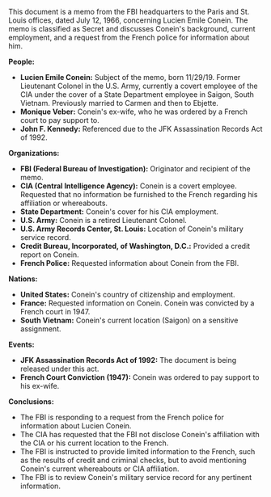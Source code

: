This document is a memo from the FBI headquarters to the Paris and St. Louis offices, dated July 12, 1966, concerning Lucien Emile Conein. The memo is classified as Secret and discusses Conein's background, current employment, and a request from the French police for information about him.

**People:**

*   **Lucien Emile Conein:** Subject of the memo, born 11/29/19. Former Lieutenant Colonel in the U.S. Army, currently a covert employee of the CIA under the cover of a State Department employee in Saigon, South Vietnam. Previously married to Carmen and then to Ebjette.
*   **Monique Veber:** Conein's ex-wife, who he was ordered by a French court to pay support to.
*   **John F. Kennedy:** Referenced due to the JFK Assassination Records Act of 1992.

**Organizations:**

*   **FBI (Federal Bureau of Investigation):** Originator and recipient of the memo.
*   **CIA (Central Intelligence Agency):** Conein is a covert employee. Requested that no information be furnished to the French regarding his affiliation or whereabouts.
*   **State Department:** Conein's cover for his CIA employment.
*   **U.S. Army:** Conein is a retired Lieutenant Colonel.
*   **U.S. Army Records Center, St. Louis:** Location of Conein's military service record.
*   **Credit Bureau, Incorporated, of Washington, D.C.:** Provided a credit report on Conein.
*   **French Police:** Requested information about Conein from the FBI.

**Nations:**

*   **United States:** Conein's country of citizenship and employment.
*   **France:** Requested information on Conein. Conein was convicted by a French court in 1947.
*   **South Vietnam:** Conein's current location (Saigon) on a sensitive assignment.

**Events:**

*   **JFK Assassination Records Act of 1992:** The document is being released under this act.
*   **French Court Conviction (1947):** Conein was ordered to pay support to his ex-wife.

**Conclusions:**

*   The FBI is responding to a request from the French police for information about Lucien Conein.
*   The CIA has requested that the FBI not disclose Conein's affiliation with the CIA or his current location to the French.
*   The FBI is instructed to provide limited information to the French, such as the results of credit and criminal checks, but to avoid mentioning Conein's current whereabouts or CIA affiliation.
*   The FBI is to review Conein's military service record for any pertinent information.
